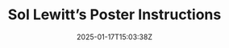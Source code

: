 ---
title: "Sol Lewitt’s Poster Instructions"
date: 2025-01-17T15:03:38Z
draft: false
slug: "sol-lewitt-poster-instructions"
# Add Cloudinary image slug without base url
# e.g v1548709265/mood/some_image.jpg, not https://res.cloudinary.com/your_cloud_name/image/upload/v1548709265/mood/some_image.jpg
# Image alt will display below image in grid view
image_alt: "Sol LeWitt’s Poster Instructions for Risd Museum Exhibition"
# Accepted values: portrait, landscape, wide, square
image_ratio: "portrait"
# Must not change
layout: lightbox
tags:
- Generative Art
- Sol LeWitt
---